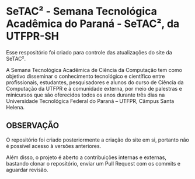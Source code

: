 # SeTAC² - Semana Tecnológica Acadêmica do Paraná - SeTAC², da UTFPR-SH
Esse respositório foi criado para controle das atualizações do site da SeTAC².

A Semana Tecnológica Acadêmica de Ciência da Computação tem como objetivo
disseminar o conhecimento tecnológico e científico entre profissionais,
estudantes, pesquisadores e alunos do curso de Ciência da Computação da UTFPR
e à comunidade externa, por meio de palestras e minicursos que são oferecidos
todos os anos durante três dias na Universidade Tecnológica Federal do Paraná – UTFPR,
Câmpus Santa Helena.

## OBSERVAÇÃO

O repositório foi criado posteriormente a criação do site em si, portanto não é
possível acesso à versões anteriores.

Além disso, o projeto é aberto a contribuições internas e externas, bastando clonar
o repositório, enviar um Pull Request com os commits e aguardar revisão.
